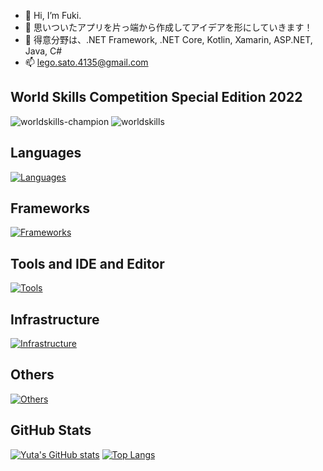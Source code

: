 - 👋 Hi, I’m Fuki.
- 👀 思いついたアプリを片っ端から作成してアイデアを形にしていきます！
- 🌱 得意分野は、.NET Framework, .NET Core, Kotlin, Xamarin, ASP.NET, Java, C#
- 📫 lego.sato.4135@gmail.com

## World Skills Competition Special Edition 2022
![worldskills-champion](https://user-images.githubusercontent.com/106070646/196856917-92dc26d2-373b-46fe-81d2-98c57e73d417.png)
![worldskills](https://user-images.githubusercontent.com/106070646/196856942-c81b7e78-c8ae-4a1a-80c6-d013ac89dd64.png)

## Languages
[![Languages](https://skillicons.dev/icons?i=cs,kotlin,java,html,css,js,bash)](https://skillicons.dev)

## Frameworks
[![Frameworks](https://skillicons.dev/icons?i=dotnet,wasm,react,bootstrap)](https://skillicons.dev)

## Tools and IDE and Editor
[![Tools](https://skillicons.dev/icons?i=figma,postman,vim,visualstudio,vscode,eclipse,intelij)](https://skillicons.dev)

## Infrastructure
[![Infrastructure](https://skillicons.dev/icons?i=aws,linux)](https://skillicons.dev)

## Others
[![Others](https://skillicons.dev/icons?i=mysql,selenium,gitlab,github)](https://skillicons.dev)

## GitHub Stats
[![Yuta's GitHub stats](https://github-readme-stats.vercel.app/api?username=fukicycle&theme=tokyonight&show_icons=true)](https://github.com/anuraghazra/github-readme-stats)
[![Top Langs](https://github-readme-stats.vercel.app/api/top-langs/?username=fukicycle&theme=tokyonight&layout=compact)](https://github.com/anuraghazra/github-readme-stats)

